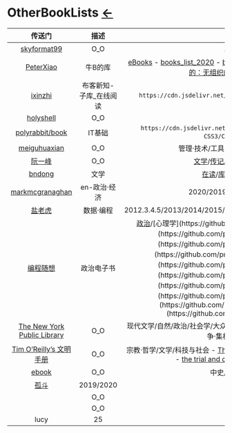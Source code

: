<style type="text/css">
#content {margin-left: 20px;}
#content table {width:1300px;}
</style>

# OtherBookLists  [←](index.md)

| 传送门 | 描述 | 节选 |
|:---:|:---:|:---:|
| [skyformat99](https://github.com/skyformat99/books-1/tree/master/●科●普●系●列●) | O_O | 黑客与画家 |
| [PeterXiao](https://github.com/PeterXiao) | 牛B的库 | [eBooks](https://github.com/PeterXiao/eBooks) - [books_list_2020](https://github.com/PeterXiao/books_list_2020) - [books_list_backup_2018_2019](https://github.com/PeterXiao/books_list_backup_2018_2019)/[未来是湿的：无组织的组织力量-克莱•舍基](https://github.com/PeterXiao/books_list_backup_2018_2019/blob/master/2019/4/Files/baogao/%E6%9C%AA%E6%9D%A5%E6%98%AF%E6%B9%BF%E7%9A%84%EF%BC%9A%E6%97%A0%E7%BB%84%E7%BB%87%E7%9A%84%E7%BB%84%E7%BB%87%E5%8A%9B%E9%87%8F-%E5%85%8B%E8%8E%B1%E2%80%A2%E8%88%8D%E5%9F%BA.epub) |
| [ixinzhi](https://github.com/ixinzhi/igetget) | 布客新知-子库_在线阅读 | `https://cdn.jsdelivr.net/gh/ixinzhi/igetget@master/xxx.pdf` |
| [holyshell](https://github.com/holyshell/Books) | O_O | Y |
| [polyrabbit/book](https://github.com/polyrabbit/book) | IT基础 | `https://cdn.jsdelivr.net/gh/polyrabbit/book@master/HTM5 & CSS3/CSS3属性速查表.pdf` |
| [meiguhuaxian](https://www.cnblogs.com/meiguhuaxian/p/11641423.html) | O_O | 管理·技术/工具·方法/科技·人文/艺术·文学 |
| [阮一峰](https://github.com/ruanyf/reading-list) | O_O | [文学](https://github.com/ruanyf/reading-list#%E6%96%87%E5%AD%A6)/[传记](https://github.com/ruanyf/reading-list#传记)/[历史](https://github.com/ruanyf/reading-list#历史)/[科学](https://github.com/ruanyf/reading-list#科学)/[技术](https://github.com/ruanyf/reading-list#技术)/[杂类](https://github.com/ruanyf/reading-list#杂类) |
| [bndong](https://www.cnblogs.com/bndong/p/10300036.html) | 文学 | [在读](https://www.cnblogs.com/bndong/p/10300036.html#hid-wnZJby)/[库存](https://www.cnblogs.com/bndong/p/10300036.html#hid-AJ7KWC)/[心愿](https://www.cnblogs.com/bndong/p/10300036.html#hid-NihRWK)/[搁置](https://www.cnblogs.com/bndong/p/10300036.html#hid-mHPsGT)/[已读](https://www.cnblogs.com/bndong/p/10300036.html#hid-YCsRpy) |
| [markmcgranaghan](https://markmcgranaghan.com/books) | en-政治·经济 | 2020/2019/2018/2017/2016→ |
| [盐老虎](https://salttiger.com/archives/) | 数据·编程 | 2012.3.4.5/2013/2014/2015/2016/2017/2018/2019/2020/2021.1_5 |
| [编程随想](https://github.com/programthink/books) | 政治电子书 | [政治](https://github.com/programthink/books#1_)/[心理学](https://github.com/programthink/books#2_)/[历史](https://github.com/programthink/books#3_)/[经济](https://github.com/programthink/books#4_)/[管理](https://github.com/programthink/books#5_)/[社会学](https://github.com/programthink/books#6_)/[文艺](https://github.com/programthink/books#7_)/[哲学](https://github.com/programthink/books#8_)/[科普](https://github.com/programthink/books#9_)/[军事](https://github.com/programthink/books#10_)/[IT](https://github.com/programthink/books#11_) |
| [The New York Public Library](https://www.nypl.org/voices/print-publications/books-of-the-century) | O_O | 现代文学/自然/政治/社会学/大众·娱乐/女权运动/经济与技术/乌托邦及反/战争·集权/愉悦/青春文学 |
| [Tim O’Reilly’s 文明手册](https://medium.com/the-long-now-foundation/tim-oreilly-s-book-list-for-the-manual-for-civilization-69598baf562f) | O_O | 宗教·哲学/文学/科技与社会 - [The Whole Internet User’s Guide & Catalog](https://archive.org/details/wholeinternetuse00edkr/mode/2up) - [the trial and death of socrates](https://archive.org/details/trialanddeathofs00platiala?ref=ol&view=theater)by plato/ |
| [ebook](https://www.cnblogs.com/yasepix/p/12431379.html) | O_O | 中史/科幻/文学/鸡汤 |
| [孤斗](http://d-d.design/?page_id=9618) | 2019/2020 | Y |
| []() | O_O | Y |
| []() | O_O | Y |
| lucy | 25 | X |


